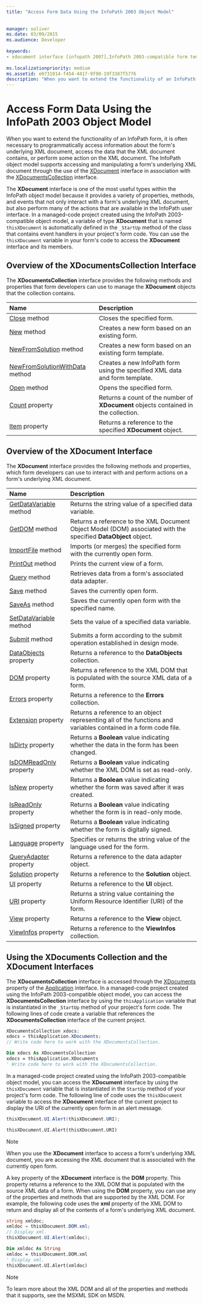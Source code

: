 ```yaml
---
title: "Access Form Data Using the InfoPath 2003 Object Model"
 
 
manager: soliver
ms.date: 03/09/2015
ms.audience: Developer
 
keywords:
- xdocument interface [infopath 2007],InfoPath 2003-compatible form templates, accessing form data,XDocumentsCollection interface [InfoPath 2007]
 
ms.localizationpriority: medium
ms.assetid: e0731014-f454-4417-9f90-19f3387f5776
description: "When you want to extend the functionality of an InfoPath form, it is often necessary to programmatically access information about the form's underlying XML document, access the data that the XML document contains, or perform some action on the XML document. The InfoPath object model supports accessing and manipulating a form's underlying XML document through the use of the XDocument interface in association with the XDocumentsCollection interface."
---
```


# Access Form Data Using the InfoPath 2003 Object Model

When you want to extend the functionality of an InfoPath form, it is often necessary to programmatically access information about the form's underlying XML document, access the data that the XML document contains, or perform some action on the XML document. The InfoPath object model supports accessing and manipulating a form's underlying XML document through the use of the [XDocument](https://msdn.microsoft.com/library/Microsoft.Office.Interop.InfoPath.SemiTrust.XDocument.aspx) interface in association with the [XDocumentsCollection](https://msdn.microsoft.com/library/Microsoft.Office.Interop.InfoPath.SemiTrust.XDocumentsCollection.aspx) interface. 
  
The **XDocument** interface is one of the most useful types within the InfoPath object model because it provides a variety of properties, methods, and events that not only interact with a form's underlying XML document, but also perform many of the actions that are available in the InfoPath user interface. In a managed-code project created using the InfoPath 2003-compatible object model, a variable of type **XDocument** that is named  `thisXDocument` is automatically defined in the  `_StartUp` method of the class that contains event handlers in your project's form code. You can use the  `thisXDocument` variable in your form's code to access the **XDocument** interface and its members. 
  
## Overview of the XDocumentsCollection Interface

The **XDocumentsCollection** interface provides the following methods and properties that form developers can use to manage the **XDocument** objects that the collection contains. 
  
|**Name**|**Description**|
|:-----|:-----|
|[Close](https://msdn.microsoft.com/library/Microsoft.Office.Interop.InfoPath.SemiTrust.XDocuments2.Close.aspx) method  <br/> |Closes the specified form.  <br/> |
|[New](https://msdn.microsoft.com/library/Microsoft.Office.Interop.InfoPath.SemiTrust.XDocuments2.New.aspx) method  <br/> |Creates a new form based on an existing form.  <br/> |
|[NewFromSolution](https://msdn.microsoft.com/library/Microsoft.Office.Interop.InfoPath.SemiTrust.XDocuments2.NewFromSolution.aspx) method  <br/> |Creates a new form based on an existing form template.  <br/> |
|[NewFromSolutionWithData](https://msdn.microsoft.com/library/Microsoft.Office.Interop.InfoPath.SemiTrust.XDocuments2.NewFromSolutionWithData.aspx) method  <br/> |Creates a new InfoPath form using the specified XML data and form template.  <br/> |
|[Open](https://msdn.microsoft.com/library/Microsoft.Office.Interop.InfoPath.SemiTrust.XDocuments2.Open.aspx) method  <br/> |Opens the specified form.  <br/> |
|[Count](https://msdn.microsoft.com/library/Microsoft.Office.Interop.InfoPath.SemiTrust.XDocuments2.Count.aspx) property  <br/> |Returns a count of the number of **XDocument** objects contained in the collection.  <br/> |
|[Item](https://msdn.microsoft.com/library/Microsoft.Office.Interop.InfoPath.SemiTrust.XDocuments2.Item.aspx) property  <br/> |Returns a reference to the specified **XDocument** object.  <br/> |
   
## Overview of the XDocument Interface

The **XDocument** interface provides the following methods and properties, which form developers can use to interact with and perform actions on a form's underlying XML document. 
  
|**Name**|**Description**|
|:-----|:-----|
|[GetDataVariable](https://msdn.microsoft.com/library/Microsoft.Office.Interop.InfoPath.SemiTrust._XDocument2.GetDataVariable.aspx) method  <br/> |Returns the string value of a specified data variable.  <br/> |
|[GetDOM](https://msdn.microsoft.com/library/Microsoft.Office.Interop.InfoPath.SemiTrust._XDocument2.GetDOM.aspx) method  <br/> |Returns a reference to the XML Document Object Model (DOM) associated with the specified **DataObject** object.  <br/> |
|[ImportFile](https://msdn.microsoft.com/library/Microsoft.Office.Interop.InfoPath.SemiTrust._XDocument2.ImportFile.aspx) method  <br/> |Imports (or merges) the specified form with the currently open form.  <br/> |
|[PrintOut](https://msdn.microsoft.com/library/Microsoft.Office.Interop.InfoPath.SemiTrust._XDocument2.PrintOut.aspx) method  <br/> |Prints the current view of a form.  <br/> |
|[Query](https://msdn.microsoft.com/library/Microsoft.Office.Interop.InfoPath.SemiTrust._XDocument2.Query.aspx) method  <br/> |Retrieves data from a form's associated data adapter.  <br/> |
|[Save](https://msdn.microsoft.com/library/Microsoft.Office.Interop.InfoPath.SemiTrust._XDocument2.Save.aspx) method  <br/> |Saves the currently open form.  <br/> |
|[SaveAs](https://msdn.microsoft.com/library/Microsoft.Office.Interop.InfoPath.SemiTrust._XDocument2.SaveAs.aspx) method  <br/> |Saves the currently open form with the specified name.  <br/> |
|[SetDataVariable](https://msdn.microsoft.com/library/Microsoft.Office.Interop.InfoPath.SemiTrust._XDocument2.SetDataVariable.aspx) method  <br/> |Sets the value of a specified data variable.  <br/> |
|[Submit](https://msdn.microsoft.com/library/Microsoft.Office.Interop.InfoPath.SemiTrust._XDocument2.Submit.aspx) method  <br/> |Submits a form according to the submit operation established in design mode.  <br/> |
|[DataObjects](https://msdn.microsoft.com/library/Microsoft.Office.Interop.InfoPath.SemiTrust._XDocument2.DataObjects.aspx) property  <br/> |Returns a reference to the **DataObjects** collection.  <br/> |
|[DOM](https://msdn.microsoft.com/library/Microsoft.Office.Interop.InfoPath.SemiTrust._XDocument2.DOM.aspx) property  <br/> |Returns a reference to the XML DOM that is populated with the source XML data of a form.  <br/> |
|[Errors](https://msdn.microsoft.com/library/Microsoft.Office.Interop.InfoPath.SemiTrust._XDocument2.Errors.aspx) property  <br/> |Returns a reference to the **Errors** collection.  <br/> |
|[Extension](https://msdn.microsoft.com/library/Microsoft.Office.Interop.InfoPath.SemiTrust._XDocument2.Extension.aspx) property  <br/> |Returns a reference to an object representing all of the functions and variables contained in a form code file.  <br/> |
|[IsDirty](https://msdn.microsoft.com/library/Microsoft.Office.Interop.InfoPath.SemiTrust._XDocument2.IsDirty.aspx) property  <br/> |Returns a **Boolean** value indicating whether the data in the form has been changed.  <br/> |
|[IsDOMReadOnly](https://msdn.microsoft.com/library/Microsoft.Office.Interop.InfoPath.SemiTrust._XDocument2.IsDOMReadOnly.aspx) property  <br/> |Returns a **Boolean** value indicating whether the XML DOM is set as read-only.  <br/> |
|[IsNew](https://msdn.microsoft.com/library/Microsoft.Office.Interop.InfoPath.SemiTrust._XDocument2.IsNew.aspx) property  <br/> |Returns a **Boolean** value indicating whether the form was saved after it was created.  <br/> |
|[IsReadOnly](https://msdn.microsoft.com/library/Microsoft.Office.Interop.InfoPath.SemiTrust._XDocument2.IsReadOnly.aspx) property  <br/> |Returns a **Boolean** value indicating whether the form is in read-only mode.  <br/> |
|[IsSigned](https://msdn.microsoft.com/library/Microsoft.Office.Interop.InfoPath.SemiTrust._XDocument2.IsSigned.aspx) property  <br/> |Returns a **Boolean** value indicating whether the form is digitally signed.  <br/> |
|[Language](https://msdn.microsoft.com/library/Microsoft.Office.Interop.InfoPath.SemiTrust._XDocument2.Language.aspx) property  <br/> |Specifies or returns the string value of the language used for the form.  <br/> |
|[QueryAdapter](https://msdn.microsoft.com/library/Microsoft.Office.Interop.InfoPath.SemiTrust._XDocument2.QueryAdapter.aspx) property  <br/> |Returns a reference to the data adapter object.  <br/> |
|[Solution](https://msdn.microsoft.com/library/Microsoft.Office.Interop.InfoPath.SemiTrust._XDocument2.Solution.aspx) property  <br/> |Returns a reference to the **Solution** object.  <br/> |
|[UI](https://msdn.microsoft.com/library/Microsoft.Office.Interop.InfoPath.SemiTrust._XDocument2.UI.aspx) property  <br/> |Returns a reference to the **UI** object.  <br/> |
|[URI](https://msdn.microsoft.com/library/Microsoft.Office.Interop.InfoPath.SemiTrust._XDocument2.URI.aspx) property  <br/> |Returns a string value containing the Uniform Resource Identifier (URI) of the form.  <br/> |
|[View](https://msdn.microsoft.com/library/Microsoft.Office.Interop.InfoPath.SemiTrust._XDocument2.View.aspx) property  <br/> |Returns a reference to the **View** object.  <br/> |
|[ViewInfos](https://msdn.microsoft.com/library/Microsoft.Office.Interop.InfoPath.SemiTrust._XDocument2.ViewInfos.aspx) property  <br/> |Returns a reference to the **ViewInfos** collection.  <br/> |
   
## Using the XDocuments Collection and the XDocument Interfaces

The **XDocumentsCollection** interface is accessed through the [XDocuments](https://msdn.microsoft.com/library/Microsoft.Office.Interop.InfoPath.SemiTrust._Application2.XDocuments.aspx) property of the [Application](https://msdn.microsoft.com/library/Microsoft.Office.Interop.InfoPath.SemiTrust.Application.aspx) interface. In a managed-code project created using the InfoPath 2003-compatible object model, you can access the **XDocumentsCollection** interface by using the  `thisApplication` variable that is instantiated in the  `_StartUp` method of your project's form code. The following lines of code create a variable that references the **XDocumentsCollection** interface of the current project. 
  
```cs
XDocumentsCollection xdocs;
xdocs = thisApplication.XDocuments;
// Write code here to work with the XDocumentsCollection.
```

```vb
Dim xdocs As XDocumentsCollection
xdocs = thisApplication.XDocuments
' Write code here to work with the XDocumentsCollection.
```

In a managed-code project created using the InfoPath 2003-compatible object model, you can access the **XDocument** interface by using the  `thisXDocument` variable that is instantiated in the  `StartUp` method of your project's form code. The following line of code uses the  `thisXDocument` variable to access the **XDocument** interface of the current project to display the URI of the currently open form in an alert message. 
  
```cs
thisXDocument.UI.Alert(thisXDocument.URI);
```

```vb
thisXDocument.UI.Alert(thisXDocument.URI)
```

> [!NOTE]
> When you use the **XDocument** interface to access a form's underlying XML document, you are accessing the XML document that is associated with the currently open form. 
  
A key property of the **XDocument** interface is the **DOM** property. This property returns a reference to the XML DOM that is populated with the source XML data of a form. When using the **DOM** property, you can use any of the properties and methods that are supported by the XML DOM. For example, the following code uses the **xml** property of the XML DOM to return and display all of the contents of a form's underlying XML document. 
  
```cs
string xmldoc;
xmldoc = thisXDocument.DOM.xml;
// Display xml.
thisXDocument.UI.Alert(xmldoc);
```

```vb
Dim xmldoc As String
xmldoc = thisXDocument.DOM.xml
' Display xml.
thisXDocument.UI.Alert(xmldoc)
```

> [!NOTE]
> To learn more about the XML DOM and all of the properties and methods that it supports, see the MSXML SDK on MSDN. 
  

